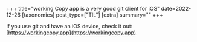 +++
title="working Copy app is a very good git client for iOS"
date=2022-12-26 
[taxonomies] 
post_type=["TIL"]
[extra] 
summary="" 
+++

If you use git and have an iOS device, check it out: [https://workingcopy.app](https://workingcopy.app)
